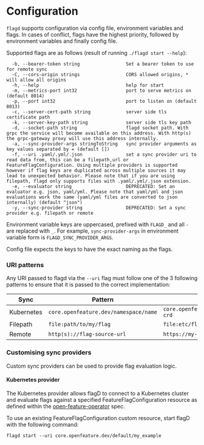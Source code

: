 # Configuration

`flagd` supports configuration via config file, environment variables and flags. In cases of conflict, flags have the
highest priority, followed by environment variables and finally config file.

Supported flags are as follows (result of running `./flagd start --help`):

```
  -b, --bearer-token string                 Set a bearer token to use for remote sync
  -C, --cors-origin strings                 CORS allowed origins, * will allow all origins
  -h, --help                                help for start
  -m, --metrics-port int32                  port to serve metrics on (default 8014)
  -p, --port int32                          port to listen on (default 8013)
  -c, --server-cert-path string             server side tls certificate path
  -k, --server-key-path string              server side tls key path
  -d, --socket-path string                  flagd socket path. With grpc the service will become available on this address. With http(s) the grpc-gateway proxy will use this address internally.
  -a, --sync-provider-args stringToString   sync provider arguments as key values separated by = (default [])
  -f, --uri .yaml/.yml/.json                set a sync provider uri to read data from, this can be a filepath,url or FeatureFlagConfiguration. Using multiple providers is supported however if flag keys are duplicated across multiple sources it may lead to unexpected behavior. Please note that if you are using filepath, flagd only supports files with .yaml/.yml/.json extension.
  -e, --evaluator string                    DEPRECATED: Set an evaluator e.g. json, yaml/yml. Please note that yaml/yml and json evaluations work the same (yaml/yml files are converted to json internally) (default "json")
  -y, --sync-provider string                DEPRECATED: Set a sync provider e.g. filepath or remote
```

Environment variable keys are uppercased, prefixed with `FLAGD_` and all `-` are replaced with `_`. For example,
`sync-provider-args` in environment variable form is `FLAGD_SYNC_PROVIDER_ARGS`.

Config file expects the keys to have the exact naming as the flags.

### URI patterns

Any URI passed to flagd via the `--uri` flag must follow one of the 3 following patterns to ensure that it is passed to the correct implementation: 

| Sync      | Pattern | Example |
| ----------- | ----------- | ----------- |
| Kubernetes      | `core.openfeature.dev/namespace/name`       | `core.openfeature.dev/default/my-crd`       |
| Filepath   | `file:path/to/my/flag`        | `file:etc/flagd/my-flags.json`       |
| Remote   | `http(s)://flag-source-url`        | `https://my-flags.com/flags`       |



### Customising sync providers

Custom sync providers can be used to provide flag evaluation logic.

#### Kubernetes provider 

The Kubernetes provider allows flagD to connect to a Kubernetes cluster and evaluate flags against a specified FeatureFlagConfiguration resource as defined within the [open-feature-operator](https://github.com/open-feature/open-feature-operator/blob/main/apis/core/v1alpha1/featureflagconfiguration_types.go) spec.

To use an existing FeatureFlagConfiguration custom resource, start flagD with the following command:

```shell
flagd start --uri core.openfeature.dev/default/my_example
```